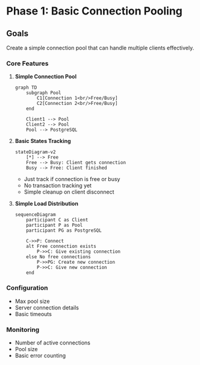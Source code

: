 # Phase 1: Basic Connection Pooling
## Goals
Create a simple connection pool that can handle multiple clients effectively.

### Core Features

1. **Simple Connection Pool**
   ```mermaid
   graph TD
       subgraph Pool
           C1[Connection 1<br/>Free/Busy]
           C2[Connection 2<br/>Free/Busy]
       end
       
       Client1 --> Pool
       Client2 --> Pool
       Pool --> PostgreSQL
   ```

2. **Basic States Tracking**
   ```mermaid
   stateDiagram-v2
       [*] --> Free
       Free --> Busy: Client gets connection
       Busy --> Free: Client finished
   ```
   - Just track if connection is free or busy
   - No transaction tracking yet
   - Simple cleanup on client disconnect

3. **Simple Load Distribution**
   ```mermaid
   sequenceDiagram
       participant C as Client
       participant P as Pool
       participant PG as PostgreSQL
       
       C->>P: Connect
       alt Free connection exists
           P->>C: Give existing connection
       else No free connections
           P->>PG: Create new connection
           P->>C: Give new connection
       end
   ```

### Configuration
- Max pool size
- Server connection details
- Basic timeouts

### Monitoring
- Number of active connections
- Pool size
- Basic error counting
